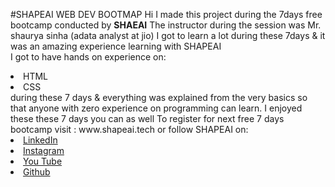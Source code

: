 #SHAPEAI WEB DEV BOOTMAP
Hi I made this project during the 7days free bootcamp conducted by <b>SHAEAI</b>
The instructor during the session was Mr. shaurya sinha (adata analyst at jio) I got to learn a lot during these 7days & it was an amazing experience learning with SHAPEAI <br>I got to have hands on experience on:
<li>HTML
<li>CSS
  <br>during these 7 days & everything was explained from the very basics so that anyone with zero experience on programming can learn. 
  I enjoyed these these 7 days you can as well 
  To register for next free 7 days bootcamp 
  visit : www.shapeai.tech
  or follow SHAPEAI on:
  <li><a href="https://in.linkedin.com/
    Company/shapeai">LinkedIn </a>
    <li><a href="https://www.instagram.com/shape.ai/?h1=en">Instagram</a>
      <li><a href="https://www.youtube.com/channel/UCTUVDLTW9menuDXWcbm1sPdA">You Tube </a>
        <li><a href="https://github.com/shapeai">Github</a>
 
